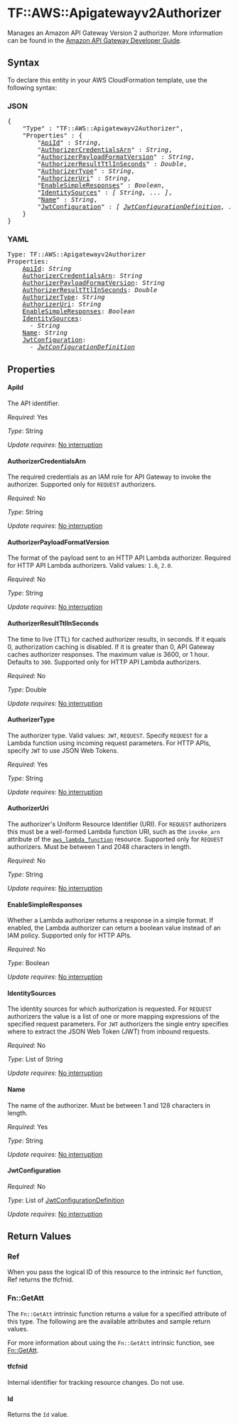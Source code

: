 # TF::AWS::Apigatewayv2Authorizer

Manages an Amazon API Gateway Version 2 authorizer.
More information can be found in the [Amazon API Gateway Developer Guide](https://docs.aws.amazon.com/apigateway/latest/developerguide/apigateway-websocket-api.html).

## Syntax

To declare this entity in your AWS CloudFormation template, use the following syntax:

### JSON

<pre>
{
    "Type" : "TF::AWS::Apigatewayv2Authorizer",
    "Properties" : {
        "<a href="#apiid" title="ApiId">ApiId</a>" : <i>String</i>,
        "<a href="#authorizercredentialsarn" title="AuthorizerCredentialsArn">AuthorizerCredentialsArn</a>" : <i>String</i>,
        "<a href="#authorizerpayloadformatversion" title="AuthorizerPayloadFormatVersion">AuthorizerPayloadFormatVersion</a>" : <i>String</i>,
        "<a href="#authorizerresultttlinseconds" title="AuthorizerResultTtlInSeconds">AuthorizerResultTtlInSeconds</a>" : <i>Double</i>,
        "<a href="#authorizertype" title="AuthorizerType">AuthorizerType</a>" : <i>String</i>,
        "<a href="#authorizeruri" title="AuthorizerUri">AuthorizerUri</a>" : <i>String</i>,
        "<a href="#enablesimpleresponses" title="EnableSimpleResponses">EnableSimpleResponses</a>" : <i>Boolean</i>,
        "<a href="#identitysources" title="IdentitySources">IdentitySources</a>" : <i>[ String, ... ]</i>,
        "<a href="#name" title="Name">Name</a>" : <i>String</i>,
        "<a href="#jwtconfiguration" title="JwtConfiguration">JwtConfiguration</a>" : <i>[ <a href="jwtconfigurationdefinition.md">JwtConfigurationDefinition</a>, ... ]</i>
    }
}
</pre>

### YAML

<pre>
Type: TF::AWS::Apigatewayv2Authorizer
Properties:
    <a href="#apiid" title="ApiId">ApiId</a>: <i>String</i>
    <a href="#authorizercredentialsarn" title="AuthorizerCredentialsArn">AuthorizerCredentialsArn</a>: <i>String</i>
    <a href="#authorizerpayloadformatversion" title="AuthorizerPayloadFormatVersion">AuthorizerPayloadFormatVersion</a>: <i>String</i>
    <a href="#authorizerresultttlinseconds" title="AuthorizerResultTtlInSeconds">AuthorizerResultTtlInSeconds</a>: <i>Double</i>
    <a href="#authorizertype" title="AuthorizerType">AuthorizerType</a>: <i>String</i>
    <a href="#authorizeruri" title="AuthorizerUri">AuthorizerUri</a>: <i>String</i>
    <a href="#enablesimpleresponses" title="EnableSimpleResponses">EnableSimpleResponses</a>: <i>Boolean</i>
    <a href="#identitysources" title="IdentitySources">IdentitySources</a>: <i>
      - String</i>
    <a href="#name" title="Name">Name</a>: <i>String</i>
    <a href="#jwtconfiguration" title="JwtConfiguration">JwtConfiguration</a>: <i>
      - <a href="jwtconfigurationdefinition.md">JwtConfigurationDefinition</a></i>
</pre>

## Properties

#### ApiId

The API identifier.

_Required_: Yes

_Type_: String

_Update requires_: [No interruption](https://docs.aws.amazon.com/AWSCloudFormation/latest/UserGuide/using-cfn-updating-stacks-update-behaviors.html#update-no-interrupt)

#### AuthorizerCredentialsArn

The required credentials as an IAM role for API Gateway to invoke the authorizer.
Supported only for `REQUEST` authorizers.

_Required_: No

_Type_: String

_Update requires_: [No interruption](https://docs.aws.amazon.com/AWSCloudFormation/latest/UserGuide/using-cfn-updating-stacks-update-behaviors.html#update-no-interrupt)

#### AuthorizerPayloadFormatVersion

The format of the payload sent to an HTTP API Lambda authorizer. Required for HTTP API Lambda authorizers.
Valid values: `1.0`, `2.0`.

_Required_: No

_Type_: String

_Update requires_: [No interruption](https://docs.aws.amazon.com/AWSCloudFormation/latest/UserGuide/using-cfn-updating-stacks-update-behaviors.html#update-no-interrupt)

#### AuthorizerResultTtlInSeconds

The time to live (TTL) for cached authorizer results, in seconds. If it equals 0, authorization caching is disabled.
If it is greater than 0, API Gateway caches authorizer responses. The maximum value is 3600, or 1 hour. Defaults to `300`.
Supported only for HTTP API Lambda authorizers.

_Required_: No

_Type_: Double

_Update requires_: [No interruption](https://docs.aws.amazon.com/AWSCloudFormation/latest/UserGuide/using-cfn-updating-stacks-update-behaviors.html#update-no-interrupt)

#### AuthorizerType

The authorizer type. Valid values: `JWT`, `REQUEST`.
Specify `REQUEST` for a Lambda function using incoming request parameters.
For HTTP APIs, specify `JWT` to use JSON Web Tokens.

_Required_: Yes

_Type_: String

_Update requires_: [No interruption](https://docs.aws.amazon.com/AWSCloudFormation/latest/UserGuide/using-cfn-updating-stacks-update-behaviors.html#update-no-interrupt)

#### AuthorizerUri

The authorizer's Uniform Resource Identifier (URI).
For `REQUEST` authorizers this must be a well-formed Lambda function URI, such as the `invoke_arn` attribute of the [`aws_lambda_function`](/docs/providers/aws/r/lambda_function.html) resource.
Supported only for `REQUEST` authorizers. Must be between 1 and 2048 characters in length.

_Required_: No

_Type_: String

_Update requires_: [No interruption](https://docs.aws.amazon.com/AWSCloudFormation/latest/UserGuide/using-cfn-updating-stacks-update-behaviors.html#update-no-interrupt)

#### EnableSimpleResponses

Whether a Lambda authorizer returns a response in a simple format. If enabled, the Lambda authorizer can return a boolean value instead of an IAM policy.
Supported only for HTTP APIs.

_Required_: No

_Type_: Boolean

_Update requires_: [No interruption](https://docs.aws.amazon.com/AWSCloudFormation/latest/UserGuide/using-cfn-updating-stacks-update-behaviors.html#update-no-interrupt)

#### IdentitySources

The identity sources for which authorization is requested.
For `REQUEST` authorizers the value is a list of one or more mapping expressions of the specified request parameters.
For `JWT` authorizers the single entry specifies where to extract the JSON Web Token (JWT) from inbound requests.

_Required_: No

_Type_: List of String

_Update requires_: [No interruption](https://docs.aws.amazon.com/AWSCloudFormation/latest/UserGuide/using-cfn-updating-stacks-update-behaviors.html#update-no-interrupt)

#### Name

The name of the authorizer. Must be between 1 and 128 characters in length.

_Required_: Yes

_Type_: String

_Update requires_: [No interruption](https://docs.aws.amazon.com/AWSCloudFormation/latest/UserGuide/using-cfn-updating-stacks-update-behaviors.html#update-no-interrupt)

#### JwtConfiguration

_Required_: No

_Type_: List of <a href="jwtconfigurationdefinition.md">JwtConfigurationDefinition</a>

_Update requires_: [No interruption](https://docs.aws.amazon.com/AWSCloudFormation/latest/UserGuide/using-cfn-updating-stacks-update-behaviors.html#update-no-interrupt)

## Return Values

### Ref

When you pass the logical ID of this resource to the intrinsic `Ref` function, Ref returns the tfcfnid.

### Fn::GetAtt

The `Fn::GetAtt` intrinsic function returns a value for a specified attribute of this type. The following are the available attributes and sample return values.

For more information about using the `Fn::GetAtt` intrinsic function, see [Fn::GetAtt](https://docs.aws.amazon.com/AWSCloudFormation/latest/UserGuide/intrinsic-function-reference-getatt.html).

#### tfcfnid

Internal identifier for tracking resource changes. Do not use.

#### Id

Returns the <code>Id</code> value.

